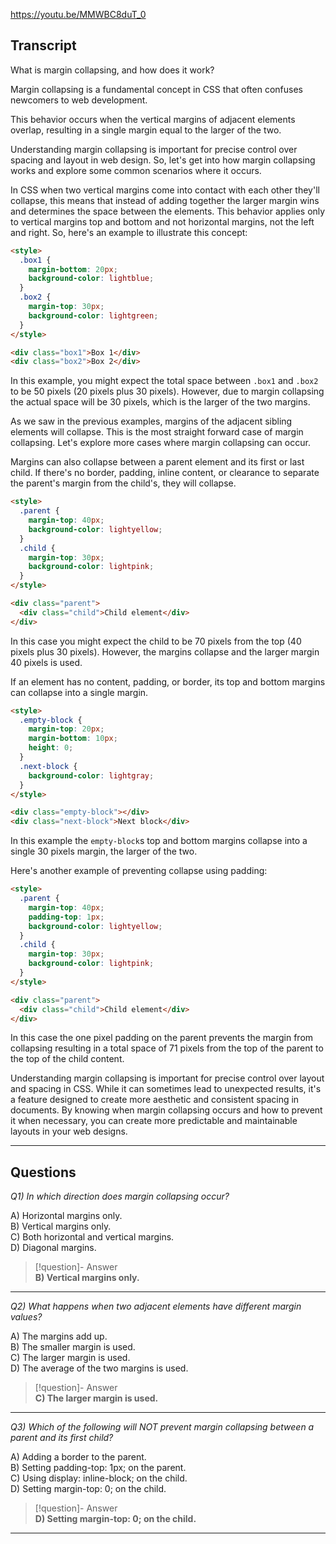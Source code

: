 https://youtu.be/MMWBC8duT_0

## Transcript
What is margin collapsing, and how does it work?

Margin collapsing is a fundamental concept in CSS that often confuses newcomers to web development.

This behavior occurs when the vertical margins of adjacent elements overlap, resulting in a single margin equal to the larger of the two.

Understanding margin collapsing is important for precise control over spacing and layout in web design. So, let's get into how margin collapsing works and explore some common scenarios where it occurs.

In CSS when two vertical margins come into contact with each other they'll collapse, this means that instead of adding together the larger margin wins and determines the space between the elements. This behavior applies only to vertical margins top and bottom and not horizontal margins, not the left and right. So, here's an example to illustrate this concept:

```html
<style>
  .box1 {
    margin-bottom: 20px;
    background-color: lightblue;
  }
  .box2 {
    margin-top: 30px;
    background-color: lightgreen;
  }
</style>

<div class="box1">Box 1</div>
<div class="box2">Box 2</div>
```

In this example, you might expect the total space between `.box1` and `.box2` to be 50 pixels (20 pixels plus 30 pixels). However, due to margin collapsing the actual space will be 30 pixels, which is the larger of the two margins.

As we saw in the previous examples, margins of the adjacent sibling elements will collapse. This is the most straight forward case of margin collapsing. Let's explore more cases where margin collapsing can occur.

Margins can also collapse between a parent element and its first or last child. If there's no border, padding, inline content, or clearance to separate the parent's margin from the child's, they will collapse.

```html
<style>
  .parent {
    margin-top: 40px;
    background-color: lightyellow;
  }
  .child {
    margin-top: 30px;
    background-color: lightpink;
  }
</style>

<div class="parent">
  <div class="child">Child element</div>
</div>
```

In this case you might expect the child to be 70 pixels from the top (40 pixels plus 30 pixels). However, the margins collapse and the larger margin 40 pixels is used.

If an element has no content, padding, or border, its top and bottom margins can collapse into a single margin.

```html
<style>
  .empty-block {
    margin-top: 20px;
    margin-bottom: 10px;
    height: 0;
  }
  .next-block {
    background-color: lightgray;
  }
</style>

<div class="empty-block"></div>
<div class="next-block">Next block</div>
```

In this example the `empty-block`s top and bottom margins collapse into a single 30 pixels margin, the larger of the two.

Here's another example of preventing collapse using padding:

```html
<style>
  .parent {
    margin-top: 40px;
    padding-top: 1px;
    background-color: lightyellow;
  }
  .child {
    margin-top: 30px;
    background-color: lightpink;
  }
</style>

<div class="parent">
  <div class="child">Child element</div>
</div>
```

In this case the one pixel padding on the parent prevents the margin from collapsing resulting in a total space of 71 pixels from the top of the parent to the top of the child content.

Understanding margin collapsing is important for precise control over layout and spacing in CSS. While it can sometimes lead to unexpected results, it's a feature designed to create more aesthetic and consistent spacing in documents. By knowing when margin collapsing occurs and how to prevent it when necessary, you can create more predictable and maintainable layouts in your web designs.

---
## Questions
*Q1) In which direction does margin collapsing occur?*

A) Horizontal margins only.  
B) Vertical margins only.  
C) Both horizontal and vertical margins.  
D) Diagonal margins.  

> [!question]- Answer  
> **B) Vertical margins only.**  

---

*Q2) What happens when two adjacent elements have different margin values?*

A) The margins add up.  
B) The smaller margin is used.  
C) The larger margin is used.  
D) The average of the two margins is used.  

> [!question]- Answer  
> **C) The larger margin is used.**  

---

*Q3) Which of the following will NOT prevent margin collapsing between a parent and its first child?*

A) Adding a border to the parent.  
B) Setting padding-top: 1px; on the parent.  
C) Using display: inline-block; on the child.  
D) Setting margin-top: 0; on the child.  

> [!question]- Answer  
> **D) Setting margin-top: 0; on the child.**  

---
